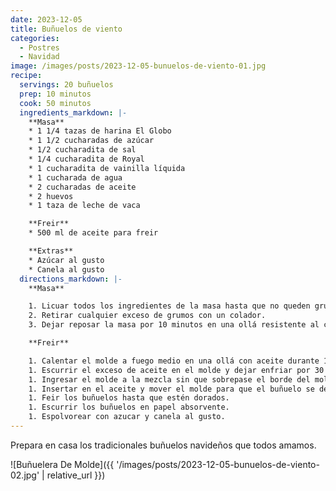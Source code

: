```yaml
---
date: 2023-12-05
title: Buñuelos de viento
categories:
  - Postres
  - Navidad
image: /images/posts/2023-12-05-bunuelos-de-viento-01.jpg
recipe:
  servings: 20 buñuelos
  prep: 10 minutos
  cook: 50 minutos
  ingredients_markdown: |-
    **Masa**
    * 1 1/4 tazas de harina El Globo
    * 1 1/2 cucharadas de azúcar
    * 1/2 cucharadita de sal
    * 1/4 cucharadita de Royal
    * 1 cucharadita de vainilla líquida
    * 1 cucharada de agua
    * 2 cucharadas de aceite
    * 2 huevos
    * 1 taza de leche de vaca

    **Freir**
    * 500 ml de aceite para freir

    **Extras**
    * Azúcar al gusto
    * Canela al gusto
  directions_markdown: |-
    **Masa**

    1. Licuar todos los ingredientes de la masa hasta que no queden grumos.
    2. Retirar cualquier exceso de grumos con un colador.
    3. Dejar reposar la masa por 10 minutos en una ollá resistente al calor donde quepa el molde.

    **Freir**

    1. Calentar el molde a fuego medio en una ollá con aceite durante 15 minutos.
    1. Escurrir el exceso de aceite en el molde y dejar enfriar por 30 segundos.
    1. Ingresar el molde a la mezcla sin que sobrepase el borde del molde.
    1. Insertar en el aceite y mover el molde para que el buñuelo se desprenda.
    1. Feir los buñuelos hasta que estén dorados.
    1. Escurrir los buñuelos en papel absorvente.
    1. Espolvorear con azucar y canela al gusto.
---
```

Prepara en casa los tradicionales buñuelos navideños que todos amamos.

![Buñuelera De Molde]({{ '/images/posts/2023-12-05-bunuelos-de-viento-02.jpg' | relative_url }})
